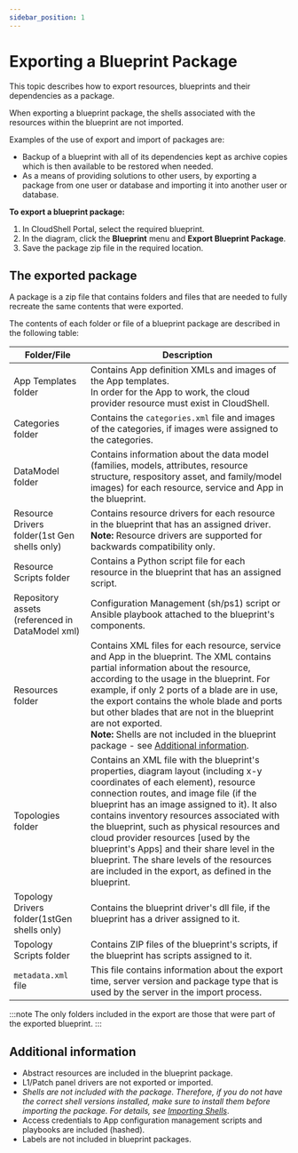 ```yaml
---
sidebar_position: 1
---
```


# Exporting a Blueprint Package

This topic describes how to export resources, blueprints and their dependencies as a package.

When exporting a blueprint package, the shells associated with the resources within the blueprint are not imported.

Examples of the use of export and import of packages are:

- Backup of a blueprint with all of its dependencies kept as archive copies which is then available to be restored when needed.
- As a means of providing solutions to other users, by exporting a package from one user or database and importing it into another user or database.

**To export a blueprint package:**

1. In CloudShell Portal, select the required blueprint.
2. In the diagram, click the **Blueprint** menu and **Export Blueprint Package**.
3. Save the package zip file in the required location.

## The exported package

A package is a zip file that contains folders and files that are needed to fully recreate the same contents that were exported.

The contents of each folder or file of a blueprint package are described in the following table:

| Folder/File | Description |
| --- | --- |
| App Templates folder | Contains App definition XMLs and images of the App templates.<br/>In order for the App to work, the cloud provider resource must exist in CloudShell. |
| Categories folder | Contains the `categories.xml` file and images of the categories, if images were assigned to the categories. |
| DataModel folder | Contains information about the data model (families, models, attributes, resource structure, respository asset, and family/model images) for each resource, service and App in the blueprint. |
| Resource Drivers folder(1st Gen shells only) | Contains resource drivers for each resource in the blueprint that has an assigned driver.<br/>**Note:** Resource drivers are supported for backwards compatibility only. |
| Resource Scripts folder | Contains a Python script file for each resource in the blueprint that has an assigned script. |
| Repository assets (referenced in DataModel xml) | Configuration Management (sh/ps1) script or Ansible playbook attached to the blueprint's components. |
| Resources folder | Contains XML files for each resource, service and App in the blueprint. The XML contains partial information about the resource, according to the usage in the blueprint. For example, if only 2 ports of a blade are in use, the export contains the whole blade and ports but other blades that are not in the blueprint are not exported.<br/>**Note:** Shells are not included in the blueprint package - see [Additional information](../export-blueprints/export-a-package.md#additional-information). |
| Topologies folder | Contains an XML file with the blueprint's properties, diagram layout (including x-y coordinates of each element), resource connection routes, and image file (if the blueprint has an image assigned to it). It also contains inventory resources associated with the blueprint, such as physical resources and cloud provider resources \[used by the blueprint's Apps\] and their share level in the blueprint. The share levels of the resources are included in the export, as defined in the blueprint. |
| Topology Drivers folder(1stGen shells only) | Contains the blueprint driver's dll file, if the blueprint has a driver assigned to it. |
| Topology Scripts folder | Contains ZIP files of the blueprint's scripts, if the blueprint has scripts assigned to it. |
| `metadata.xml` file | This file contains information about the export time, server version and package type that is used by the server in the import process. |
:::note
The only folders included in the export are those that were part of the exported blueprint.
:::
## Additional information

- Abstract resources are included in the blueprint package.
- L1/Patch panel drivers are not exported or imported.
- *Shells are not included with the package. Therefore, if you do not have the correct shell versions installed, make sure to install them before importing the package. For details, see [Importing Shells](../../../../admin/cloudshell-manage-dashboard/managing-shells.md#importing-shells)*.
- Access credentials to App configuration management scripts and playbooks are included (hashed).
- Labels are not included in blueprint packages.